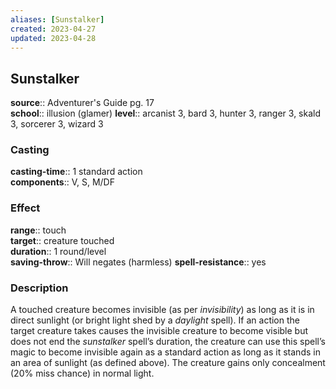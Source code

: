 ```yaml
---
aliases: [Sunstalker]
created: 2023-04-27
updated: 2023-04-28
---
```


## Sunstalker

**source**:: Adventurer's Guide pg. 17  
**school**:: illusion (glamer)
**level**:: arcanist 3, bard 3, hunter 3, ranger 3, skald 3, sorcerer 3, wizard 3

### Casting

**casting-time**:: 1 standard action  
**components**:: V, S, M/DF

### Effect

**range**:: touch  
**target**:: creature touched  
**duration**:: 1 round/level  
**saving-throw**:: Will negates (harmless)
**spell-resistance**:: yes

### Description

A touched creature becomes invisible (as per *invisibility*) as long as it is in direct sunlight (or bright light shed by a *daylight* spell). If an action the target creature takes causes the invisible creature to become visible but does not end the *sunstalker* spell’s duration, the creature can use this spell’s magic to become invisible again as a standard action as long as it stands in an area of sunlight (as defined above). The creature gains only concealment (20% miss chance) in normal light.
